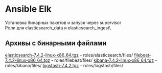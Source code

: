 # Ansible Elk
Установка бинарных пакетов и запуск через supervisor\
Роли для elasticsearch_data и elasticsearch_ingest\
## Архивы с бинарными файлами
[elasticsearch-7.4.2-linux-x86_64.tgz](https://drive.google.com/open?id=1jDuJqAk74LTnIa5tjQzVJsE8J6ER_WCV) - roles/elasticsearch/files/
[filebeat-7.4.2-linux-x86_64.tgz](https://drive.google.com/open?id=1sefgYhGUH77Ss9CWFvV2-R99nUqB81Fa) - roles/filebeat/files/
[kibana-7.4.2-linux-x86_64.tgz](https://drive.google.com/open?id=1sAmBrlwL9bZf_nrYhEGvVbFegP01hzXj) - roles/kibana/files/
[logstash-7.4.2.tgz](https://drive.google.com/open?id=1XmnmYyuuAihx6H_VdijmNagpNFBRb9BN) - roles/logstash/files/
